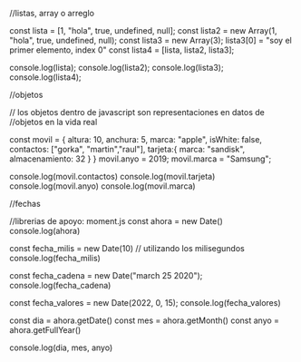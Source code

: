 
//listas, array o arreglo

const lista = [1, "hola", true, undefined, null];
const lista2 = new Array(1, "hola", true, undefined, null);
const lista3 = new Array(3);
lista3[0] = "soy el primer elemento, index 0"
const lista4 = [lista, lista2, lista3];


console.log(lista);
console.log(lista2);
console.log(lista3);
console.log(lista4);


//objetos

// los objetos dentro de javascript son representaciones en datos de 
//objetos en la vida real

const movil = {
    altura: 10,
    anchura: 5,
    marca: "apple",
    isWhite: false,
    contactos: ["gorka", "martin","raul"],
    tarjeta:{
        marca: "sandisk",
        almacenamiento: 32
    }
}
movil.anyo = 2019;
movil.marca = "Samsung";

console.log(movil.contactos)
console.log(movil.tarjeta)
console.log(movil.anyo)
console.log(movil.marca)


//fechas

//librerias de apoyo: moment.js
const ahora = new Date()
console.log(ahora)

const fecha_milis = new Date(10) // utilizando los milisegundos
console.log(fecha_milis)

const fecha_cadena = new Date("march 25 2020");
console.log(fecha_cadena)

const fecha_valores = new Date(2022, 0, 15);
console.log(fecha_valores)

const dia = ahora.getDate()
const mes = ahora.getMonth()
const anyo = ahora.getFullYear()

console.log(dia, mes, anyo)